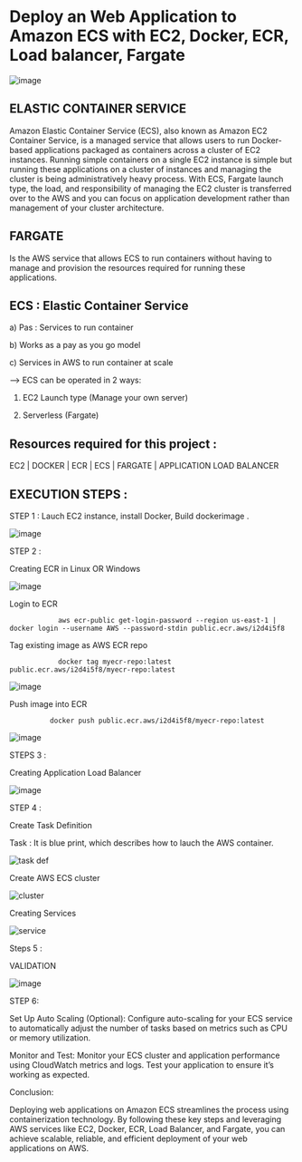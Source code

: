 # Deploy an Web Application to Amazon ECS with EC2, Docker, ECR, Load balancer, Fargate

![image](https://github.com/RanguRahul/ECS-FARGATE/assets/120587828/5cced76e-c6e7-476a-976a-7265a2f77c64)


ELASTIC CONTAINER SERVICE
----------
Amazon Elastic Container Service (ECS), also known as Amazon EC2 Container Service, is a managed service that allows users to run Docker-based applications packaged as containers across a cluster of EC2 instances. Running simple containers on a single EC2 instance is simple but running these applications on a cluster of instances and managing the cluster is being administratively heavy process. With ECS, Fargate launch type, the load, and responsibility of managing the EC2 cluster is transferred over to the AWS and you can focus on application development rather than management of your cluster architecture.


FARGATE
-----------
Is the AWS service that allows ECS to run containers without having to manage and provision the resources required for running these applications.

ECS : Elastic Container Service
---

a) Pas  : Services to run container

b) Works as a pay as you go model 

c) Services in AWS to run container at scale

--> ECS can be operated in 2 ways:

1) EC2 Launch type (Manage your own server)

2) Serverless (Fargate)


Resources required for this project :
---------

 EC2 | DOCKER | ECR | ECS | FARGATE | APPLICATION LOAD BALANCER
 

EXECUTION STEPS :
-------

STEP 1 :
 Lauch EC2 instance,
 install Docker,
 Build dockerimage .

![image](https://github.com/RanguRahul/ECS-FARGATE/assets/120587828/72575a21-24fa-493c-97a6-1a799f94ceb9)




STEP 2 :

 Creating ECR in Linux OR Windows
 
 ![image](https://github.com/RanguRahul/ECS-FARGATE/assets/120587828/bc5d1965-fbbb-48cd-88f0-34e2cf40e11f)

 Login to ECR

                aws ecr-public get-login-password --region us-east-1 | docker login --username AWS --password-stdin public.ecr.aws/i2d4i5f8

 
 Tag existing image as AWS ECR repo
 
                docker tag myecr-repo:latest public.ecr.aws/i2d4i5f8/myecr-repo:latest

   ![image](https://github.com/RanguRahul/ECS-FARGATE/assets/120587828/c2f1f8ae-cbcb-4a18-94e1-3cb523bd543f)

 
 Push image into ECR
 
              docker push public.ecr.aws/i2d4i5f8/myecr-repo:latest
 
 ![image](https://github.com/RanguRahul/ECS-FARGATE/assets/120587828/9fba6a6d-f981-45e7-9271-6096b2d95987)


STEPS 3 :

 Creating Application Load Balancer

 ![image](https://github.com/RanguRahul/ECS-FARGATE/assets/120587828/f557723c-4c14-4aa0-9fdb-920ffc424b42)


STEP 4 :

 Create Task Definition 

 Task : It is blue print, which describes how to lauch the AWS container. 
 
![task def](https://github.com/RanguRahul/ECS-FARGATE/assets/120587828/83f781c2-3c05-4e70-a90b-cd01dd018b48)



 Create AWS ECS cluster 
 
 ![cluster](https://github.com/RanguRahul/ECS-FARGATE/assets/120587828/a5033f1f-21f9-4bf1-b7ac-60d1b9b4065c)


 
 Creating Services
 
![service](https://github.com/RanguRahul/ECS-FARGATE/assets/120587828/4681113d-9772-4e23-936b-b249d0a10264)

Steps 5 :

VALIDATION

![image](https://github.com/RanguRahul/ECS-FARGATE/assets/120587828/609a7f7b-37d0-418b-a64b-858d067c9cdb)

STEP 6:

Set Up Auto Scaling (Optional): Configure auto-scaling for your ECS service to automatically adjust the number of tasks based on metrics such as CPU or memory utilization.

Monitor and Test: Monitor your ECS cluster and application performance using CloudWatch metrics and logs. Test your application to ensure it’s working as expected.

Conclusion:

Deploying web applications on Amazon ECS streamlines the process using containerization technology. By following these key steps and leveraging AWS services like EC2, Docker, ECR, Load Balancer, and Fargate, you can achieve scalable, reliable, and efficient deployment of your web applications on AWS.

